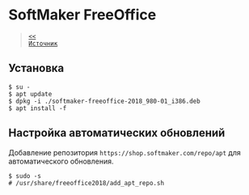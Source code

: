 # SoftMaker FreeOffice

> [`<<`](index.md)  
> [`Источник`](https://www.freeoffice.com/ru/tips-and-tricks-linux)

## Установка

```
$ su -
$ apt update
$ dpkg -i ./softmaker-freeoffice-2018_980-01_i386.deb
$ apt install -f
```

## Настройка автоматических обновлений

Добавление репозитория `https://shop.softmaker.com/repo/apt` для автоматического обновления.

```
$ sudo -s
# /usr/share/freeoffice2018/add_apt_repo.sh
```
